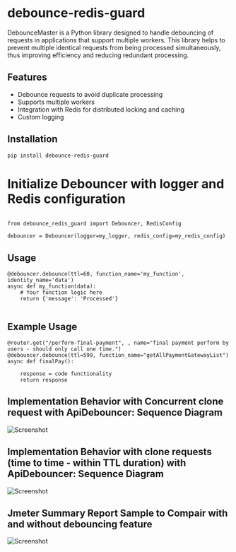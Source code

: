 # debounce-redis-guard

DebounceMaster is a Python library designed to handle debouncing of requests in applications that support multiple workers. This library helps to prevent multiple identical requests from being processed simultaneously, thus improving efficiency and reducing redundant processing.

## Features

- Debounce requests to avoid duplicate processing
- Supports multiple workers
- Integration with Redis for distributed locking and caching
- Custom logging

## Installation

```bash
pip install debounce-redis-guard
```




# Initialize Debouncer with logger and Redis configuration

```

from debounce_redis_guard import Debouncer, RedisConfig

debouncer = Debouncer(logger=my_logger, redis_config=my_redis_config)

```


## Usage

```
@debouncer.debounce(ttl=60, function_name='my_function', identity_name='data')
async def my_function(data):
    # Your function logic here
    return {'message': 'Processed'}
    
```

## Example Usage

```
@router.get("/perform-final-payment", , name="final payment perform by users - should only call one time.")
@debouncer.debounce(ttl=599, function_name="getAllPaymentGatewayList")
async def finalPay():

    response = code functionality
    return response

```

## Implementation Behavior with Concurrent clone request with ApiDebouncer: Sequence Diagram
![Screenshot](docs/images/concurrent_clone_request.png)


## Implementation Behavior with  clone requests (time to time - within TTL duration) with ApiDebouncer: Sequence Diagram
![Screenshot](docs/images/delayed_clone_request.png)


## Jmeter Summary Report Sample to Compair with and without debouncing feature
![Screenshot](docs/images/experiment.png)








